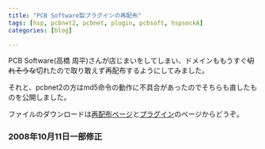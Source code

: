```yaml
---
title: "PCB Software製プラグインの再配布"
tags: [hsp, pcbnet2, pcbnet, plugin, pcbsoft, hspsockA]
categories: [blog]

---
```


PCB Software(高橋 周平)さんが店じまいをしてしまい、ドメインももうすぐ<s>切れそうな</s>切れたので取り敢えず再配布するようにしてみました。

それと、pcbnet2の方はmd5命令の動作に不具合があったのでそちらも直したものを公開しました。

ファイルのダウンロードは[再配布ページ][1]と[プラグイン][2]のページからどうぞ。

### 2008年10月11日一部修正

 [1]: http://www.sharkpp.net/hsp/pcbsoft.html
 [2]: http://www.sharkpp.net/hsp/plugin/pcbnet2.html